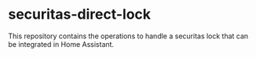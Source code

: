 # securitas-direct-lock
This repository contains the operations to handle a securitas lock that can be integrated in Home Assistant.

